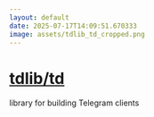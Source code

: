 ```yaml
---
layout: default
date: 2025-07-17T14:09:51.670333
image: assets/tdlib_td_cropped.png
---
```


# [tdlib/td](https://github.com/tdlib/td)

library for building Telegram clients
